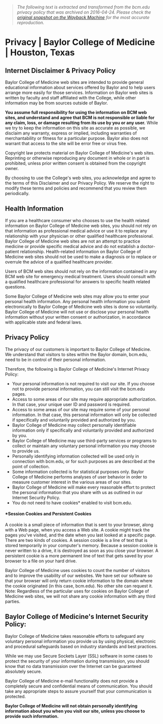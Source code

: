 > *The following text is extracted and transformed from the bcm.edu privacy policy that was archived on 2016-04-24. Please check the [original snapshot on the Wayback Machine](https://web.archive.org/web/20160424050447id_/https%3A//www.bcm.edu/privacy) for the most accurate reproduction.*

# Privacy | Baylor College of Medicine | Houston, Texas

## Internet Disclaimer & Privacy Policy

Baylor College of Medicine web sites are intended to provide general educational information about services offered by Baylor and to help users arrange more easily for those services. Information on Baylor web sites is written by faculty and staff affiliated with the College, while other information may be from sources outside of Baylor.

**You assume full responsibility for using the information on BCM web sites, and understand and agree that BCM is not responsible or liable for any claim, loss, or damage resulting from its use by you or any user.** While we try to keep the information on this site as accurate as possible, we disclaim any warranty, express or implied, including warranties of merchantability or fitness for a particular purpose. Baylor also does not warrant that access to the site will be error free or virus free.

Copyright law protects material on Baylor College of Medicine's web sites. Reprinting or otherwise reproducing any document in whole or in part is prohibited, unless prior written consent is obtained from the copyright owner.

By choosing to use the College's web sites, you acknowledge and agree to the terms of this Disclaimer and our Privacy Policy. We reserve the right to modify these terms and policies and recommend that you review them periodically.

## Health Information

If you are a healthcare consumer who chooses to use the health related information on Baylor College of Medicine web sites, you should not rely on that information as professional medical advice or use it to replace any relationship with your physician or other qualified healthcare professional. Baylor College of Medicine web sites are not an attempt to practice medicine or provide specific medical advice and do not establish a doctor-patient relationship. Health-related information on Baylor College of Medicine web sites should not be used to make a diagnosis or to replace or overrule the advice of a qualified healthcare provider.

Users of BCM web sites should not rely on the information contained in any BCM web site for emergency medical treatment. Users should consult with a qualified healthcare professional for answers to specific health related questions.

Some Baylor College of Medicine web sites may allow you to enter your personal health information. Any personal health information you submit electronically to Baylor College of Medicine web sites is done so voluntarily. Baylor College of Medicine will not use or disclose your personal health information without your written consent or authorization, in accordance with applicable state and federal laws.

## Privacy Policy

The privacy of our customers is important to Baylor College of Medicine. We understand that visitors to sites within the Baylor domain, bcm.edu, need to be in control of their personal information.

Therefore, the following is Baylor College of Medicine's Internet Privacy Policy:

  * Your personal information is not required to visit our site. If you choose not to provide personal information, you can still visit the bcm.edu pages.
  * Access to some areas of our site may require appropriate authorization. In that case, your unique user ID and password is required.
  * Access to some areas of our site may require some of your personal information. In that case, this personal information will only be collected if specifically and voluntarily provided and authorized by you.
  * Baylor College of Medicine may collect personally identifiable information only if specifically and voluntarily provided and authorized by you.
  * Baylor College of Medicine may use third-party services or programs to collect or maintain any voluntary personal information you may choose to provide us.
  * Personally identifying information collected will be used only in connection with bcm.edu, or for such purposes as are described at the point of collection.
  * Some information collected is for statistical purposes only. Baylor College of Medicine performs analyses of user behavior in order to measure customer interest in the various areas of our sites.
  * Baylor College of Medicine will make every reasonable effort to protect the personal information that you share with us as outlined in our Internet Security Policy.
  * You do not need to have cookies* enabled to visit bcm.edu.



#### *Session Cookies and Persistent Cookies

A cookie is a small piece of information that is sent to your browser, along with a Web page, when you access a Web site. A cookie might track the pages you've visited, and the date when you last looked at a specific page. There are two kinds of cookies. A session cookie is a line of text that is stored temporarily in your computer's memory. Because a session cookie is never written to a drive, it is destroyed as soon as you close your browser. A persistent cookie is a more permanent line of text that gets saved by your browser to a file on your hard drive.

Baylor College of Medicine uses cookies to count the number of visitors and to improve the usability of our websites. We have set our software so that your browser will only return cookie information to the domain where the cookie originated (in this case, bcm.edu). No other site can request it. Note: Regardless of the particular uses for cookies on Baylor College of Medicine web sites, we will not share any cookie information with any third parties.

## Baylor College of Medicine's Internet Security Policy:

Baylor College of Medicine takes reasonable efforts to safeguard any voluntary personal information you provide us by using physical, electronic and procedural safeguards based on industry standards and best practices.

While we may use Secure Sockets Layer (SSL) software in some cases to protect the security of your information during transmission, you should know that no data transmission over the Internet can be guaranteed absolutely secure.

Baylor College of Medicine e-mail functionality does not provide a completely secure and confidential means of communication. You should take any appropriate steps to assure yourself that your communication is protected.

**Baylor College of Medicine will not obtain personally identifying information about you when you visit our site, unless you choose to provide such information.**

